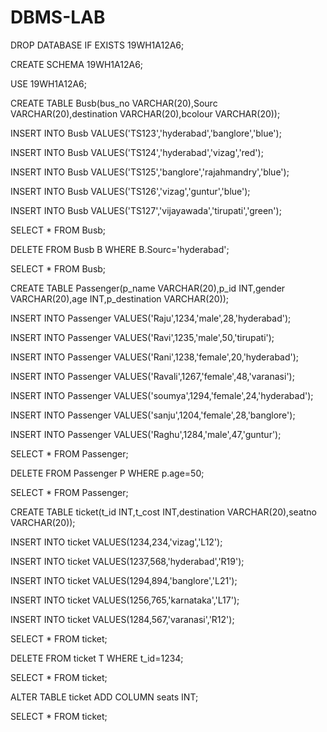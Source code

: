 # DBMS-LAB
DROP DATABASE IF EXISTS 19WH1A12A6;

CREATE SCHEMA 19WH1A12A6;

USE 19WH1A12A6;

CREATE TABLE Busb(bus_no VARCHAR(20),Sourc VARCHAR(20),destination VARCHAR(20),bcolour VARCHAR(20));

INSERT INTO Busb VALUES('TS123','hyderabad','banglore','blue');

INSERT INTO Busb VALUES('TS124','hyderabad','vizag','red');

INSERT INTO Busb VALUES('TS125','banglore','rajahmandry','blue');

INSERT INTO Busb VALUES('TS126','vizag','guntur','blue');

INSERT INTO Busb VALUES('TS127','vijayawada','tirupati','green');

SELECT * FROM Busb;

DELETE FROM Busb B WHERE B.Sourc='hyderabad';

SELECT * FROM Busb;

CREATE TABLE Passenger(p_name VARCHAR(20),p_id INT,gender VARCHAR(20),age INT,p_destination VARCHAR(20));

INSERT INTO Passenger VALUES('Raju',1234,'male',28,'hyderabad');

INSERT INTO Passenger VALUES('Ravi',1235,'male',50,'tirupati');

INSERT INTO Passenger VALUES('Rani',1238,'female',20,'hyderabad');

INSERT INTO Passenger VALUES('Ravali',1267,'female',48,'varanasi');

INSERT INTO Passenger VALUES('soumya',1294,'female',24,'hyderabad');

INSERT INTO Passenger VALUES('sanju',1204,'female',28,'banglore');

INSERT INTO Passenger VALUES('Raghu',1284,'male',47,'guntur');

SELECT * FROM Passenger;

DELETE FROM Passenger P WHERE p.age=50;

SELECT * FROM Passenger;

CREATE TABLE ticket(t_id INT,t_cost INT,destination VARCHAR(20),seatno VARCHAR(20));

INSERT INTO ticket VALUES(1234,234,'vizag','L12');

INSERT INTO ticket VALUES(1237,568,'hyderabad','R19');

INSERT INTO ticket VALUES(1294,894,'banglore','L21');

INSERT INTO ticket VALUES(1256,765,'karnataka','L17');

INSERT INTO ticket VALUES(1284,567,'varanasi','R12');

SELECT * FROM ticket;

DELETE FROM ticket T WHERE t_id=1234;

SELECT * FROM ticket;

ALTER TABLE ticket ADD COLUMN seats INT;

SELECT * FROM ticket;

